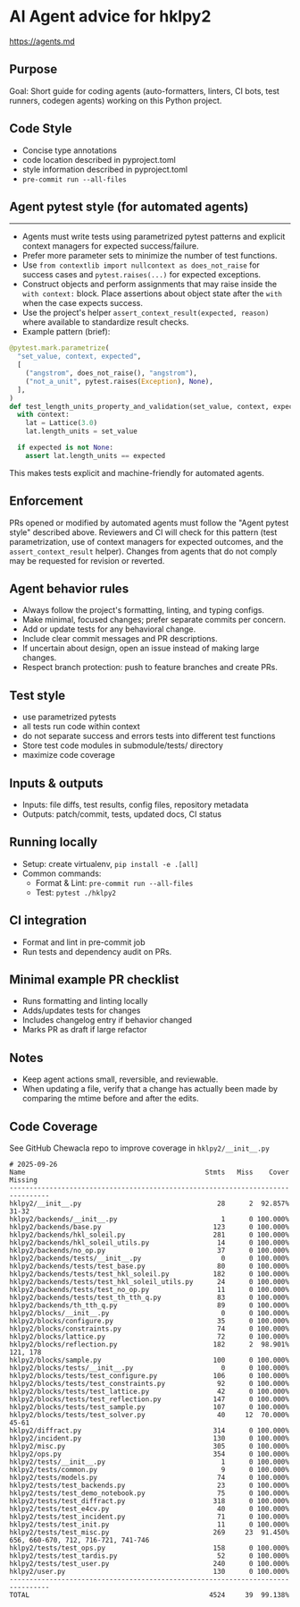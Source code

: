# AI Agent advice for hklpy2

<https://agents.md>

## Purpose

Goal: Short guide for coding agents (auto-formatters, linters, CI bots, test runners, codegen agents) working on this Python project.

## Code Style

- Concise type annotations
- code location described in pyproject.toml
- style information described in pyproject.toml
- `pre-commit run --all-files`

 
## Agent pytest style (for automated agents)

---

- Agents must write tests using parametrized pytest patterns and explicit context managers for expected success/failure.
- Prefer more parameter sets to minimize the number of test functions.
- Use `from contextlib import nullcontext as does_not_raise` for success cases and `pytest.raises(...)` for expected exceptions.
- Construct objects and perform assignments that may raise inside the `with context:` block. Place assertions about object state after the `with` when the case expects success.
- Use the project's helper `assert_context_result(expected, reason)` where available to standardize result checks.
- Example pattern (brief):

```py
@pytest.mark.parametrize(
  "set_value, context, expected",
  [
    ("angstrom", does_not_raise(), "angstrom"),
    ("not_a_unit", pytest.raises(Exception), None),
  ],
)
def test_length_units_property_and_validation(set_value, context, expected):
  with context:
    lat = Lattice(3.0)
    lat.length_units = set_value

  if expected is not None:
    assert lat.length_units == expected
```

This makes tests explicit and machine-friendly for automated agents.

## Enforcement

PRs opened or modified by automated agents must follow the "Agent pytest style" described above. Reviewers and CI will check for this pattern (test parametrization, use of context managers for expected outcomes, and the `assert_context_result` helper). Changes from agents that do not comply may be requested for revision or reverted.

## Agent behavior rules

- Always follow the project's formatting, linting, and typing configs.
- Make minimal, focused changes; prefer separate commits per concern.
- Add or update tests for any behavioral change.
- Include clear commit messages and PR descriptions.
- If uncertain about design, open an issue instead of making large changes.
- Respect branch protection: push to feature branches and create PRs.

## Test style

- use parametrized pytests
- all tests run code within context
- do not separate success and errors tests into different test functions
- Store test code modules in submodule/tests/ directory
- maximize code coverage

## Inputs & outputs

- Inputs: file diffs, test results, config files, repository metadata
- Outputs: patch/commit, tests, updated docs, CI status

## Running locally

- Setup: create virtualenv, `pip install -e .[all]`
- Common commands:
  - Format & Lint: `pre-commit run --all-files`
  - Test: `pytest ./hklpy2`

## CI integration

- Format and lint in pre-commit job
- Run tests and dependency audit on PRs.

## Minimal example PR checklist

- Runs formatting and linting locally
- Adds/updates tests for changes
- Includes changelog entry if behavior changed
- Marks PR as draft if large refactor

## Notes

- Keep agent actions small, reversible, and reviewable.
- When updating a file, verify that a change has actually been made by comparing
  the mtime before and after the edits.

## Code Coverage

See GitHub Chewacla repo to improve coverage in `hklpy2/__init__.py`

```console
# 2025-09-26
Name                                             Stmts   Miss    Cover   Missing
--------------------------------------------------------------------------------
hklpy2/__init__.py                                  28      2  92.857%   31-32
hklpy2/backends/__init__.py                          1      0 100.000%
hklpy2/backends/base.py                            123      0 100.000%
hklpy2/backends/hkl_soleil.py                      281      0 100.000%
hklpy2/backends/hkl_soleil_utils.py                 14      0 100.000%
hklpy2/backends/no_op.py                            37      0 100.000%
hklpy2/backends/tests/__init__.py                    0      0 100.000%
hklpy2/backends/tests/test_base.py                  80      0 100.000%
hklpy2/backends/tests/test_hkl_soleil.py           182      0 100.000%
hklpy2/backends/tests/test_hkl_soleil_utils.py      24      0 100.000%
hklpy2/backends/tests/test_no_op.py                 11      0 100.000%
hklpy2/backends/tests/test_th_tth_q.py              83      0 100.000%
hklpy2/backends/th_tth_q.py                         89      0 100.000%
hklpy2/blocks/__init__.py                            0      0 100.000%
hklpy2/blocks/configure.py                          35      0 100.000%
hklpy2/blocks/constraints.py                        74      0 100.000%
hklpy2/blocks/lattice.py                            72      0 100.000%
hklpy2/blocks/reflection.py                        182      2  98.901%   121, 178
hklpy2/blocks/sample.py                            100      0 100.000%
hklpy2/blocks/tests/__init__.py                      0      0 100.000%
hklpy2/blocks/tests/test_configure.py              106      0 100.000%
hklpy2/blocks/tests/test_constraints.py             92      0 100.000%
hklpy2/blocks/tests/test_lattice.py                 42      0 100.000%
hklpy2/blocks/tests/test_reflection.py             147      0 100.000%
hklpy2/blocks/tests/test_sample.py                 107      0 100.000%
hklpy2/blocks/tests/test_solver.py                  40     12  70.000%   45-61
hklpy2/diffract.py                                 314      0 100.000%
hklpy2/incident.py                                 130      0 100.000%
hklpy2/misc.py                                     305      0 100.000%
hklpy2/ops.py                                      354      0 100.000%
hklpy2/tests/__init__.py                             1      0 100.000%
hklpy2/tests/common.py                               9      0 100.000%
hklpy2/tests/models.py                              74      0 100.000%
hklpy2/tests/test_backends.py                       23      0 100.000%
hklpy2/tests/test_demo_notebook.py                  75      0 100.000%
hklpy2/tests/test_diffract.py                      318      0 100.000%
hklpy2/tests/test_e4cv.py                           40      0 100.000%
hklpy2/tests/test_incident.py                       71      0 100.000%
hklpy2/tests/test_init.py                           11      0 100.000%
hklpy2/tests/test_misc.py                          269     23  91.450%   656, 660-670, 712, 716-721, 741-746
hklpy2/tests/test_ops.py                           158      0 100.000%
hklpy2/tests/test_tardis.py                         52      0 100.000%
hklpy2/tests/test_user.py                          240      0 100.000%
hklpy2/user.py                                     130      0 100.000%
--------------------------------------------------------------------------------
TOTAL                                             4524     39  99.138%
```
